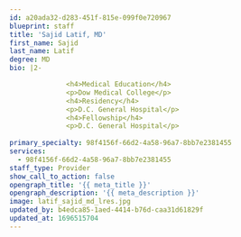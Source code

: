 ```yaml
---
id: a20ada32-d283-451f-815e-099f0e720967
blueprint: staff
title: 'Sajid Latif, MD'
first_name: Sajid
last_name: Latif
degree: MD
bio: |2-

              <h4>Medical Education</h4>
              <p>Dow Medical College</p>
              <h4>Residency</h4>
              <p>D.C. General Hospital</p>
              <h4>Fellowship</h4>
              <p>D.C. General Hospital</p>
          
primary_specialty: 98f4156f-66d2-4a58-96a7-8bb7e2381455
services:
  - 98f4156f-66d2-4a58-96a7-8bb7e2381455
staff_type: Provider
show_call_to_action: false
opengraph_title: '{{ meta_title }}'
opengraph_description: '{{ meta_description }}'
image: latif_sajid_md_lres.jpg
updated_by: b4edca85-1aed-4414-b76d-caa31d61829f
updated_at: 1696515704
---
```

